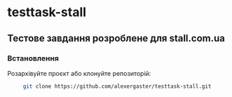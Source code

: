 # testtask-stall

## Тестове завдання розроблене для stall.com.ua

### Встановлення

Розархівуйте проєкт або клонуйте репозиторій:

```bash
     git clone https://github.com/alexergaster/testtask-stall.git
```

